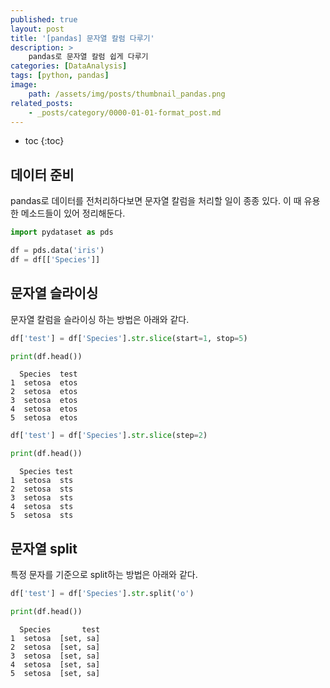 ```yaml
---
published: true
layout: post
title: '[pandas] 문자열 칼럼 다루기'
description: >
    pandas로 문자열 칼럼 쉽게 다루기
categories: [DataAnalysis]
tags: [python, pandas]
image:
    path: /assets/img/posts/thumbnail_pandas.png
related_posts:
    - _posts/category/0000-01-01-format_post.md
---
```

* toc
{:toc}

## 데이터 준비

pandas로 데이터를 전처리하다보면 문자열 칼럼을 처리할 일이 종종 있다. 이 때 유용한 메소드들이 있어 정리해둔다.  

```python
import pydataset as pds

df = pds.data('iris')
df = df[['Species']]
```

## 문자열 슬라이싱

문자열 칼럼을 슬라이싱 하는 방법은 아래와 같다.  

```python
df['test'] = df['Species'].str.slice(start=1, stop=5)

print(df.head())
```
```
  Species  test
1  setosa  etos
2  setosa  etos
3  setosa  etos
4  setosa  etos
5  setosa  etos
```

```python
df['test'] = df['Species'].str.slice(step=2)

print(df.head())
```
```
  Species test
1  setosa  sts
2  setosa  sts
3  setosa  sts
4  setosa  sts
5  setosa  sts
```

## 문자열 split

특정 문자를 기준으로 split하는 방법은 아래와 같다.  

```python
df['test'] = df['Species'].str.split('o')

print(df.head())
```
```
  Species       test
1  setosa  [set, sa]
2  setosa  [set, sa]
3  setosa  [set, sa]
4  setosa  [set, sa]
5  setosa  [set, sa]
```